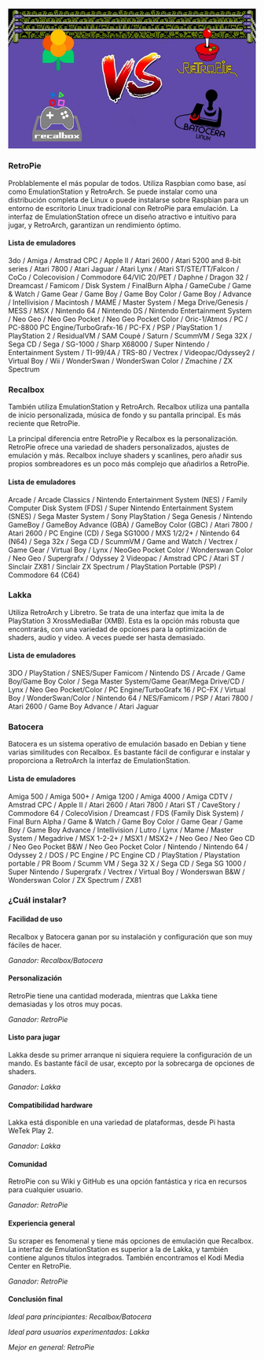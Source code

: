 ![Alt text](capturas/emuladores.jpg?raw=true "VS Emuladores")

### RetroPie
Problablemente el más popular de todos. Utiliza Raspbian como base, así como EmulationStation y RetroArch. Se puede instalar como una distribución completa de Linux o puede instalarse sobre Raspbian para un entorno de escritorio Linux tradicional con RetroPie para emulación. La interfaz de EmulationStation ofrece un diseño atractivo e intuitivo para jugar, y RetroArch, garantizan un rendimiento óptimo.

#### Lista de emuladores
3do / Amiga / Amstrad CPC / Apple II / Atari 2600 / Atari 5200 and 8-bit series / Atari 7800 / Atari Jaguar / Atari Lynx / Atari ST/STE/TT/Falcon / CoCo / Colecovision / Commodore 64/VIC 20/PET / Daphne / Dragon 32 / Dreamcast / Famicom / Disk System / FinalBurn Alpha / GameCube / Game & Watch / Game Gear / Game Boy / Game Boy Color / Game Boy / Advance / Intellivision / Macintosh / MAME / Master System / Mega Drive/Genesis / MESS / MSX / Nintendo 64 / Nintendo DS / Nintendo Entertainment System / Neo Geo / Neo Geo Pocket / Neo Geo Pocket Color / Oric-1/Atmos / PC / PC-8800 PC Engine/TurboGrafx-16 / PC-FX / PSP / PlayStation 1 / PlayStation 2 / ResidualVM / SAM Coupé / Saturn / ScummVM / Sega 32X / Sega CD / Sega / SG-1000 / Sharp X68000 / Super Nintendo / Entertainment System / TI-99/4A / TRS-80 / Vectrex / Videopac/Odyssey2 / Virtual Boy / Wii / WonderSwan / WonderSwan Color / Zmachine / ZX Spectrum

### Recalbox
También utiliza EmulationStation y RetroArch. Recalbox utiliza una pantalla de inicio personalizada, música de fondo y su pantalla principal. Es más reciente que RetroPie.

La principal diferencia entre RetroPie y Recalbox es la personalización. RetroPie ofrece una variedad de shaders personalizados, ajustes de emulación y más. Recalbox incluye shaders y scanlines, pero añadir sus propios sombreadores es un poco más complejo que añadirlos a RetroPie.

#### Lista de emuladores
Arcade / Arcade Classics / Nintendo Entertainment System (NES) / Family Computer Disk System (FDS) / Super Nintendo Entertainment System (SNES) / Sega Master System / Sony PlayStation / Sega Genesis / Nintendo GameBoy / GameBoy Advance (GBA) / GameBoy Color (GBC) / Atari 7800 / Atari 2600 / PC Engine (CD) / Sega SG1000 / MXS 1/2/2+ / Nintendo 64 (N64) / Sega 32x / Sega CD / ScummVM / Game and Watch / Vectrex / Game Gear / Virtual Boy / Lynx / NeoGeo Pocket Color / Wonderswan Color / Neo Geo / Supergrafx / Odyssey 2 Videopac / Amstrad CPC / Atari ST / Sinclair ZX81 / Sinclair ZX Spectrum / PlayStation Portable (PSP) / Commodore 64 (C64)

### Lakka
Utiliza RetroArch y Libretro. Se trata de una interfaz que imita la de PlayStation 3 XrossMediaBar (XMB). Esta es la opción más robusta que encontrarás, con una variedad de opciones para la optimización de shaders, audio y video. A veces puede ser hasta demasiado.

#### Lista de emuladores
3DO / PlayStation / SNES/Super Famicom / Nintendo DS / Arcade / Game Boy/Game Boy Color / Sega Master System/Game Gear/Mega Drive/CD / Lynx / Neo Geo Pocket/Color / PC Engine/TurboGrafx 16 / PC-FX / Virtual Boy / WonderSwan/Color / Nintendo 64 / NES/Famicom / PSP / Atari 7800 / Atari 2600 / Game Boy Advance / Atari Jaguar

### Batocera
Batocera es un sistema operativo de emulación basado en Debian  y tiene varias similitudes con Recalbox. Es bastante fácil de configurar e instalar y proporciona a RetroArch la interfaz de EmulationStation.

#### Lista de emuladores
Amiga 500 / Amiga 500+ / Amiga 1200 / Amiga 4000 / Amiga CDTV / Amstrad CPC / Apple II / Atari 2600 / Atari 7800 / Atari ST / CaveStory / Commodore 64 / ColecoVision / Dreamcast / FDS (Family Disk System) / Final Burn Alpha / Game & Watch / Game Boy Color / Game Gear / Game Boy / Game Boy Advance / Intellivision / Lutro / Lynx / Mame / Master System / Megadrive / MSX 1-2-2+ / MSX1 / MSX2+ / Neo Geo / Neo Geo CD / Neo Geo Pocket B&W / Neo Geo Pocket Color / Nintendo / Nintendo 64 / Odyssey 2 / DOS / PC Engine / PC Engine CD / PlayStation / Playstation portable / PR Boom / Scumm VM / Sega 32 X / Sega CD / Sega SG 1000 / Super Nintendo / Supergrafx / Vectrex / Virtual Boy / Wonderswan B&W / Wonderswan Color / ZX Spectrum / ZX81

### ¿Cuál instalar?
#### Facilidad de uso
Recalbox y Batocera ganan por su instalación y configuración que son muy fáciles de hacer.

*Ganador: Recalbox/Batocera*

#### Personalización
RetroPie tiene una cantidad moderada, mientras que Lakka tiene demasiadas y los otros muy pocas.

*Ganador: RetroPie*

#### Listo para jugar
Lakka desde su primer arranque ni siquiera requiere la configuración de un mando. Es bastante fácil de usar, excepto por la sobrecarga de opciones de shaders.

*Ganador: Lakka*

#### Compatibilidad hardware
Lakka está disponible en una variedad de plataformas, desde Pi hasta WeTek Play 2.

*Ganador: Lakka*

#### Comunidad
RetroPie con su Wiki y GitHub es una opción fantástica y rica en recursos para cualquier usuario.

*Ganador: RetroPie*

#### Experiencia general
Su scraper es fenomenal y tiene más opciones de emulación que Recalbox. La interfaz de EmulationStation es superior a la de Lakka, y también contiene algunos títulos integrados. También encontramos el Kodi Media Center en RetroPie.

*Ganador: RetroPie*

#### Conclusión final
*Ideal para principiantes: Recalbox/Batocera*

*Ideal para usuarios experimentados: Lakka*

*Mejor en general: RetroPie*
